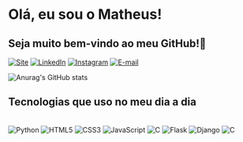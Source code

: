 # Olá, eu sou o Matheus! 
## Seja muito bem-vindo ao meu GitHub!🤙

[![Site](https://img.shields.io/badge/website-000000?style=for-the-badge&logo=About.me&logoColor=white
)](https://matheusmorais.tk)
[![LinkedIn](https://img.shields.io/badge/LinkedIn-0077B5?style=for-the-badge&logo=linkedin&logoColor=white)](https://www.linkedin.com/in/matheus-araujo-882837217/)
[![Instagram](https://img.shields.io/badge/Instagram-E4405F?style=for-the-badge&logo=instagram&logoColor=white
)](https://www.instagram.com/matheusmorais_mam/)
[![E-mail](https://img.shields.io/badge/-Behance-blue?style=for-the-badge&logo=behance&logoColor=white)](https://www.behance.net/matheusaraujo42/availability?mw=1)

![Anurag's GitHub stats](https://github-readme-stats.vercel.app/api?username=MatheusMoraisDev&theme=codeSTACKr&show_icons=true)

## Tecnologias que uso no meu dia a dia

<div style="display: inlineblock"><br/>
    <img align="center" alt="Python" src="https://img.shields.io/badge/Python-3776AB?style=for-the-badge&logo=python&logoColor=white">
    <img align="center" alt="HTML5" src="https://img.shields.io/badge/HTML-239120?style=for-the-badge&logo=html5&logoColor=white">
    <img align="center" alt="CSS3" src="https://img.shields.io/badge/CSS3-1572B6?style=for-the-badge&logo=css3&logoColor=white">
    <img align="center" alt="JavaScript" src="https://img.shields.io/badge/JavaScript-F7DF1E?style=for-the-badge&logo=javascript&logoColor=black">
    <img align="center" alt="C" src="https://img.shields.io/badge/C-00599C?style=for-the-badge&logo=c&logoColor=white">
    <img align="center" alt="Flask" src="https://img.shields.io/badge/Flask-000000?style=for-the-badge&logo=flask&logoColor=white">
    <img align="center" alt="Django" src="https://img.shields.io/badge/Django-092E20?style=for-the-badge&logo=django&logoColor=white">
    <img align="center" alt="C" src="https://img.shields.io/badge/Wordpress-21759B?style=for-the-badge&logo=wordpress&logoColor=white">
    
</div><br/>
